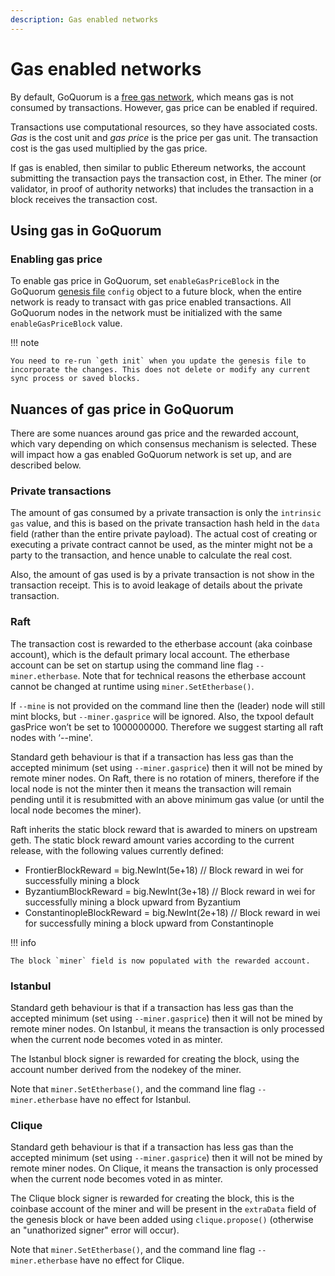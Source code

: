 ```yaml
---
description: Gas enabled networks
---
```


# Gas enabled networks

By default, GoQuorum is a [free gas network](free-gas-network.md), which means gas is not consumed by transactions.
However, gas price can be enabled if required.

Transactions use computational resources, so they have associated costs.
*Gas* is the cost unit and *gas price* is the price per gas unit.
The transaction cost is the gas used multiplied by the gas price.

If gas is enabled, then similar to public Ethereum networks, the account submitting the transaction pays the transaction cost, in Ether.
The miner (or validator, in proof of authority networks) that includes the transaction in a block receives the
transaction cost.

## Using gas in GoQuorum

### Enabling gas price

To enable gas price in GoQuorum, set `enableGasPriceBlock` in the GoQuorum
[genesis file](../configure-and-manage/configure/genesis-file/genesis-options.md) `config` object to a future block, when the entire network is
ready to transact with gas price enabled transactions.
All GoQuorum nodes in the network must be initialized with the same `enableGasPriceBlock` value.

!!! note

    You need to re-run `geth init` when you update the genesis file to incorporate the changes. This does not delete or modify any current sync process or saved blocks.

## Nuances of gas price in GoQuorum

There are some nuances around gas price and the rewarded account, which vary depending on which consensus mechanism is selected.
These will impact how a gas enabled GoQuorum network is set up, and are described below.

### Private transactions

The amount of gas consumed by a private transaction is only the `intrinsic gas` value, and this is based on the private transaction hash held in the `data` field (rather than the entire private payload).
The actual cost of creating or executing a private contract cannot be used, as the minter might not be a party to the transaction, and hence unable to calculate the real cost.

Also, the amount of gas used is by a private transaction is not show in the transaction receipt.
This is to avoid leakage of details about the private transaction.

### Raft

The transaction cost is rewarded to the etherbase account (aka coinbase account), which is the default primary local account.
The etherbase account can be set on startup using the command line flag `--miner.etherbase`.
Note that for technical reasons the etherbase account cannot be changed at runtime using `miner.SetEtherbase()`.

If `--mine` is not provided on the command line then the (leader) node will still mint blocks, but `--miner.gasprice` will be ignored.
Also, the txpool default gasPrice won’t be set to 1000000000.
Therefore we suggest starting all raft nodes with ‘--mine'.

Standard geth behaviour is that if a transaction has less gas than the accepted minimum (set using `--miner.gasprice`) then it will not be mined by remote miner nodes.
On Raft, there is no rotation of miners, therefore if the local node is not the minter then it means the transaction will remain pending until it is resubmitted with an above minimum gas value (or until the local node becomes the miner).

Raft inherits the static block reward that is awarded to miners on upstream geth. The static block reward amount varies according to the current release, with the following values currently defined:

- FrontierBlockReward           = big.NewInt(5e+18) // Block reward in wei for successfully mining a block
- ByzantiumBlockReward          = big.NewInt(3e+18) // Block reward in wei for successfully mining a block upward from Byzantium
- ConstantinopleBlockReward     = big.NewInt(2e+18) // Block reward in wei for successfully mining a block upward from Constantinople

!!! info

    The block `miner` field is now populated with the rewarded account.

### Istanbul

Standard geth behaviour is that if a transaction has less gas than the accepted minimum (set using `--miner.gasprice`) then it will not be mined by remote miner nodes.
On Istanbul, it means the transaction is only processed when the current node becomes voted in as minter.

The Istanbul block signer is rewarded for creating the block, using the account number derived from the nodekey of the miner.

Note that `miner.SetEtherbase()`, and the command line flag `--miner.etherbase` have no effect for Istanbul.

### Clique

Standard geth behaviour is that if a transaction has less gas than the accepted minimum (set using `--miner.gasprice`) then it will not be mined by remote miner nodes.
On Clique, it means the transaction is only processed when the current node becomes voted in as minter.

The Clique block signer is rewarded for creating the block, this is the coinbase account of the miner and will be present in the `extraData` field of the genesis block or have been added using `clique.propose()` (otherwise an "unathorized signer" error will occur).

Note that `miner.SetEtherbase()`, and the command line flag `--miner.etherbase` have no effect for Clique.
